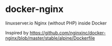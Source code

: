 # docker-nginx
linuxserver.io Nginx (without PHP) inside Docker

Inspired by https://github.com/nginxinc/docker-nginx/blob/master/stable/alpine/Dockerfile
